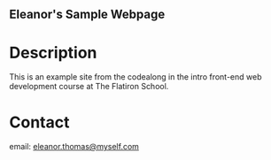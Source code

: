 Eleanor's Sample Webpage
---

# Description

This is an example site from the codealong in the intro front-end web development course at The Flatiron School.

# Contact

email: eleanor.thomas@myself.com